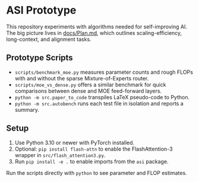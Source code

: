 # ASI Prototype

This repository experiments with algorithms needed for self-improving AI. The big picture lives in
[docs/Plan.md](docs/Plan.md), which outlines scaling-efficiency, long-context, and alignment tasks.

## Prototype Scripts

- `scripts/benchmark_moe.py` measures parameter counts and rough FLOPs with and without the sparse Mixture-of-Experts router.
- `scripts/moe_vs_dense.py` offers a similar benchmark for quick comparisons between dense and MOE feed-forward layers.
- `python -m src.paper_to_code` transpiles LaTeX pseudo-code to Python.
- `python -m src.autobench` runs each test file in isolation and reports a summary.

## Setup

1. Use Python 3.10 or newer with PyTorch installed.
2. Optional: `pip install flash-attn` to enable the FlashAttention-3 wrapper in `src/flash_attention3.py`.
3. Run `pip install -e .` to enable imports from the `asi` package.

Run the scripts directly with `python` to see parameter and FLOP estimates.
